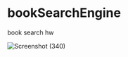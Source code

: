 # bookSearchEngine
book search hw

![Screenshot (340)](https://user-images.githubusercontent.com/98374162/173151301-e965e1f6-c2d6-43f0-9f12-f23b9bcc878e.png)
